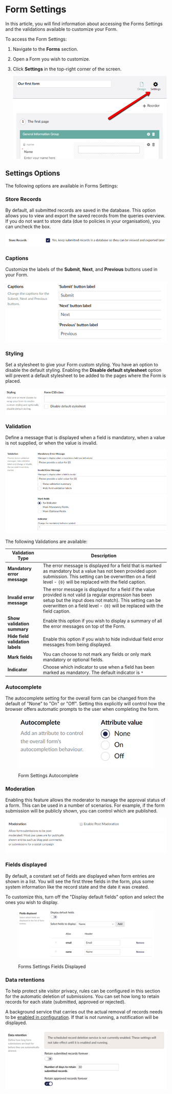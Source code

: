 # Form Settings

In this article, you will find information about accessing the Forms Settings and the validations available to customize your Form.

To access the Form Settings:

1. Navigate to the **Forms** section.
2. Open a Form you wish to customize.
3.  Click **Settings** in the top-right corner of the screen.

    ![Form settings dialog](../../../../10/umbraco-forms/editor/creating-a-form/images/FormSettings.png)

## Settings Options

The following options are available in Forms Settings:

### Store Records

By default, all submitted records are saved in the database. This option allows you to view and export the saved records from the queries overview. If you do not want to store data (due to policies in your organisation), you can uncheck the box.

![Form settings Store Records](../../../../10/umbraco-forms/editor/creating-a-form/images/Store-Records.png)

### Captions

Customize the labels of the **Submit**, **Next**, and **Previous** buttons used in your Form.

![Form settings stylesheet](../../../../10/umbraco-forms/editor/creating-a-form/images/FormSettingsCaptions-v9.png)

### Styling

Set a stylesheet to give your Form custom styling. You have an option to disable the default styling. Enabling the **Disable default stylesheet** option will prevent a default stylesheet to be added to the pages where the Form is placed.

![Form settings stylesheet](../../../../10/umbraco-forms/editor/creating-a-form/images/FormSettingsStyling.png)

### Validation

Define a message that is displayed when a field is mandatory, when a value is not supplied, or when the value is invalid.

![Form settings validation](../../../../10/umbraco-forms/editor/creating-a-form/images/FormSettingsValidation.png)

The following Validations are available:

| Validation Type                  | Description                                                                                                                                                                                                                                         |
| -------------------------------- | --------------------------------------------------------------------------------------------------------------------------------------------------------------------------------------------------------------------------------------------------- |
| **Mandatory error message**      | The error message is displayed for a field that is marked as mandatory but a value has not been provided upon submission. This setting can be overwritten on a field level - `{0}` will be replaced with the field caption.                         |
| **Invalid error message**        | The error message is displayed for a field if the value provided is not valid (a regular expression has been setup but the input does not match). This setting can be overwritten on a field level - `{0}` will be replaced with the field caption. |
| **Show validation summary**      | Enable this option if you wish to display a summary of all the error messages on top of the Form.                                                                                                                                                   |
| **Hide field validation labels** | Enable this option if you wish to hide individual field error messages from being displayed.                                                                                                                                                        |
| **Mark fields**                  | You can choose to not mark any fields or only mark mandatory or optional fields.                                                                                                                                                                    |
| **Indicator**                    | Choose which indicator to use when a field has been marked as mandatory. The default indicator is `*`                                                                                                                                               |

### Autocomplete

The autocomplete setting for the overall form can be changed from the default of "None" to "On" or "Off". Setting this explicitly will control how the browser offers automatic prompts to the user when completing the form.

<figure><img src="../../../../12/umbraco-forms/editor/creating-a-form/images/FormSettingsAutocomplete.png" alt=""><figcaption><p>Form Settings Autocomplete</p></figcaption></figure>

### Moderation

Enabling this feature allows the moderator to manage the approval status of a form. This can be used in a number of scenarios. For example, if the form submission will be publicly shown, you can control which are published.

![Form settings Moderation](../../../../10/umbraco-forms/editor/creating-a-form/images/FormSettingsModeration.png)

### Fields displayed

By default, a constant set of fields are displayed when form entries are shown in a list. You will see the first three fields in the form, plus some system information like the record state and the date it was created.

To customize this, turn off the "Display default fields" option and select the ones you wish to display.

<figure><img src="../../../../10/umbraco-forms/.gitbook/assets/FormSettingsFieldsDisplayed.png" alt=""><figcaption><p>Forms Settings Fields Displayed</p></figcaption></figure>

### Data retentions

To help protect site visitor privacy, rules can be configured in this section for the automatic deletion of submissions. You can set how long to retain records for each state (submitted, approved or rejected).

A background service that carries out the actual removal of records needs to be [enabled in configuration](../../developer/configuration/#scheduledrecorddeletion). If that is not running, a notification will be displayed.

![Form settings Date Retentions](../../../../10/umbraco-forms/.gitbook/assets/FormSettingsDataRetention.png)
